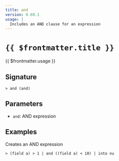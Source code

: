 ```yaml
---
title: and
version: 0.69.1
usage: |
  Includes an AND clause for an expression
---
```


# <code>{{ $frontmatter.title }}</code>

<div style='white-space: pre-wrap;'>{{ $frontmatter.usage }}</div>

## Signature

```> and (and)```

## Parameters

 -  `and`: AND expression

## Examples

Creates an AND expression
```shell
> (field a) > 1 | and ((field a) < 10) | into nu
```
